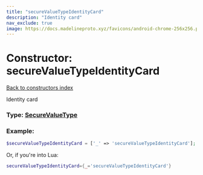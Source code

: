 ```yaml
---
title: "secureValueTypeIdentityCard"
description: "Identity card"
nav_exclude: true
image: https://docs.madelineproto.xyz/favicons/android-chrome-256x256.png
---
```

# Constructor: secureValueTypeIdentityCard  
[Back to constructors index](index.md)



Identity card




### Type: [SecureValueType](../types/SecureValueType.md)


### Example:

```php
$secureValueTypeIdentityCard = ['_' => 'secureValueTypeIdentityCard'];
```  


Or, if you're into Lua:

```lua
secureValueTypeIdentityCard={_='secureValueTypeIdentityCard'}

```


